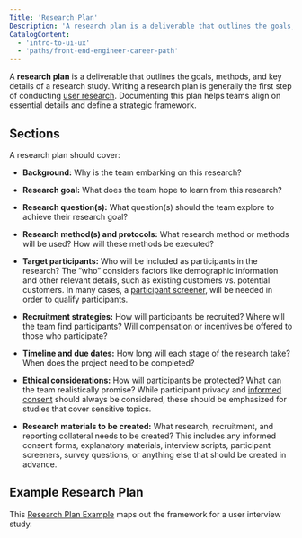 ```yaml
---
Title: 'Research Plan'
Description: 'A research plan is a deliverable that outlines the goals, methods, and key details of a research study.'
CatalogContent:
  - 'intro-to-ui-ux'
  - 'paths/front-end-engineer-career-path'
---
```


A **research plan** is a deliverable that outlines the goals, methods, and key details of a research study. Writing a research plan is generally the first step of conducting [user research](https://www.codecademy.com/resources/docs/uiux/user-research). Documenting this plan helps teams align on essential details and define a strategic framework.

## Sections

A research plan should cover:

- **Background:** Why is the team embarking on this research?

- **Research goal:** What does the team hope to learn from this research?

- **Research question(s):** What question(s) should the team explore to achieve their research goal?

- **Research method(s) and protocols:** What research method or methods will be used? How will these methods be executed?

- **Target participants:** Who will be included as participants in the research? The “who” considers factors like demographic information and other relevant details, such as existing customers vs. potential customers. In many cases, a [participant screener](https://www.nngroup.com/articles/screening-questions-select-research-participants/), will be needed in order to qualify participants.

- **Recruitment strategies:** How will participants be recruited? Where will the team find participants? Will compensation or incentives be offered to those who participate?

- **Timeline and due dates:** How long will each stage of the research take? When does the project need to be completed?

- **Ethical considerations:** How will participants be protected? What can the team realistically promise? While participant privacy and [informed consent](https://www.nngroup.com/articles/user-research-ethics/) should always be considered, these should be emphasized for studies that cover sensitive topics.

- **Research materials to be created:** What research, recruitment, and reporting collateral needs to be created? This includes any informed consent forms, explanatory materials, interview scripts, participant screeners, survey questions, or anything else that should be created in advance.

## Example Research Plan

This [Research Plan Example](https://miro.com/app/live-embed/uXjVPeic5uo=/?embedAutoplay=true?utm_source=codecademy) maps out the framework for a user interview study.
